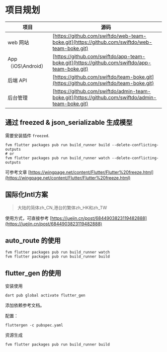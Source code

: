 # 项目规划

| 项目               | 源码                                                                                             |
| ------------------ | ------------------------------------------------------------------------------------------------ |
| web 网站           | [https://github.com/swiftdo/web-team-boke.git](https://github.com/swiftdo/web-team-boke.git)     |
| App（iOS\Android） | [https://github.com/swiftdo/app-team-boke.git](https://github.com/swiftdo/app-team-boke.git)     |
| 后端 API           | [https://github.com/swiftdo/team-boke.git](https://github.com/swiftdo/team-boke.git)             |
| 后台管理           | [https://github.com/swiftdo/admin-team-boke.git](https://github.com/swiftdo/admin-team-boke.git) |


## 通过 freezed & json_serializable 生成模型

需要安装插件 `freezed`.

```shell
fvm flutter packages pub run build_runner build --delete-conflicting-outputs
# or 
fvm flutter packages pub run build_runner watch --delete-conflicting-outputs
```

可参考文章 [https://wingpage.net/content/Flutter/Flutter%20freeze.html](https://wingpage.net/content/Flutter/Flutter%20freeze.html)

## 国际化Intl方案

> 大陆的简体zh_CN,港台的繁体zh_HK和zh_TW

使用方式，可直接参考 [https://juejin.cn/post/6844903823119482888](https://juejin.cn/post/6844903823119482888)


## auto_route 的使用

```shell
fvm flutter packages pub run build_runner watch 
fvm flutter packages pub run build_runner build          
```

## flutter_gen 的使用

安装使用

```shell
dart pub global activate flutter_gen
```

添加依赖参考文档。

配置：

```shell
fluttergen -c pubspec.yaml 
```

资源生成

```shell
fvm flutter packages pub run build_runner build
```
